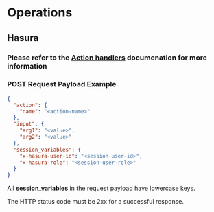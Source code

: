 # Operations

## Hasura

### Please refer to the [Action handlers](https://hasura.io/docs/1.0/graphql/manual/actions/action-handlers.html) documenation for more information

### POST Request Payload Example
```json
{
  "action": {
    "name": "<action-name>"
  },
  "input": {
    "arg1": "<value>",
    "arg2": "<value>"
  },
  "session_variables": {
    "x-hasura-user-id": "<session-user-id>",
    "x-hasura-role": "<session-user-role>"
  }
}
```
All **session_variables** in the request payload have lowercase keys.

The HTTP status code must be 2xx for a successful response.

